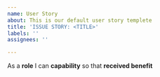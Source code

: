 ```yaml
---
name: User Story
about: This is our default user story templete
title: 'ISSUE STORY: <TITLE>'
labels: ''
assignees: ''

---
```


As a **role** I can **capability** so that **received benefit**
